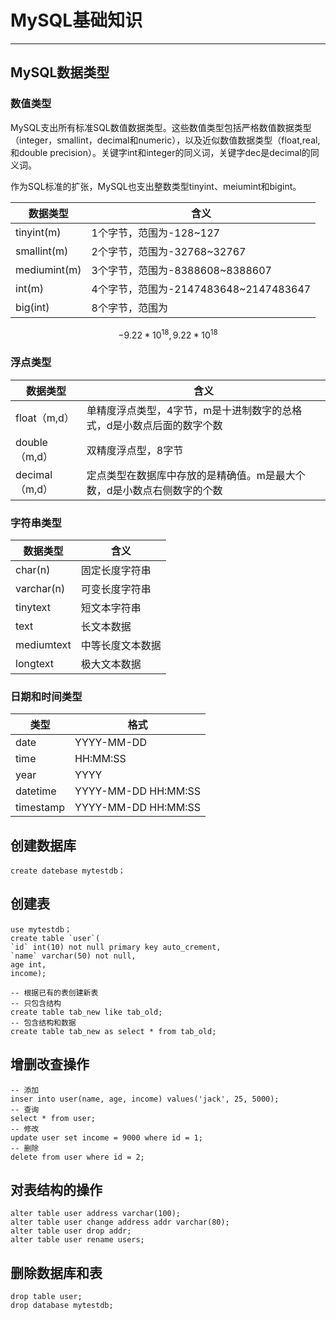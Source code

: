 # MySQL基础知识

---

## MySQL数据类型

### 数值类型

 MySQL支出所有标准SQL数值数据类型。这些数值类型包括严格数值数据类型（integer，smallint，decimal和numeric），以及近似数值数据类型（float,real,和double precision）。关键字int和integer的同义词，关键字dec是decimal的同义词。

作为SQL标准的扩张，MySQL也支出整数类型tinyint、meiumint和bigint。

| 数据类型     | 含义                                  |
| ------------ | ------------------------------------- |
| tinyint(m)   | 1个字节，范围为-128~127               |
| smallint(m)  | 2个字节，范围为-32768~32767           |
| mediumint(m) | 3个字节，范围为-8388608~8388607       |
| int(m)       | 4个字节，范围为-2147483648~2147483647 |
| big(int)     | 8个字节，范围为                       |

$$
-9.22*10^{18} , 9.22*10^{18}
$$



### 浮点类型

| 数据类型       | 含义                                                         |
| -------------- | ------------------------------------------------------------ |
| float（m,d）   | 单精度浮点类型，4字节，m是十进制数字的总格式，d是小数点后面的数字个数 |
| double（m,d）  | 双精度浮点型，8字节                                          |
| decimal（m,d） | 定点类型在数据库中存放的是精确值。m是最大个数，d是小数点右侧数字的个数 |

### 字符串类型

| 数据类型   | 含义             |
| ---------- | ---------------- |
| char(n)    | 固定长度字符串   |
| varchar(n) | 可变长度字符串   |
| tinytext   | 短文本字符串     |
| text       | 长文本数据       |
| mediumtext | 中等长度文本数据 |
| longtext   | 极大文本数据     |

### 日期和时间类型

| 类型      | 格式                |
| --------- | ------------------- |
| date      | YYYY-MM-DD          |
| time      | HH:MM:SS            |
| year      | YYYY                |
| datetime  | YYYY-MM-DD HH:MM:SS |
| timestamp | YYYY-MM-DD HH:MM:SS |

## 创建数据库

```mysql
create datebase mytestdb；
```

## 创建表

```mysql
use mytestdb；
create table `user`(
`id` int(10) not null primary key auto_crement,
`name` varchar(50) not null,
age int,
income);
```

```mysql
-- 根据已有的表创建新表
-- 只包含结构
create table tab_new like tab_old;
-- 包含结构和数据
create table tab_new as select * from tab_old;
```

## 增删改查操作

```mysql
-- 添加
inser into user(name, age, income) values('jack', 25, 5000);
-- 查询
select * from user;
-- 修改
update user set income = 9000 where id = 1;
-- 删除
delete from user where id = 2;
```

## 对表结构的操作

```mysql
alter table user address varchar(100);
alter table user change address addr varchar(80);
alter table user drop addr;
alter table user rename users;
```

## 删除数据库和表

```mysql
drop table user;
drop database mytestdb;
```

